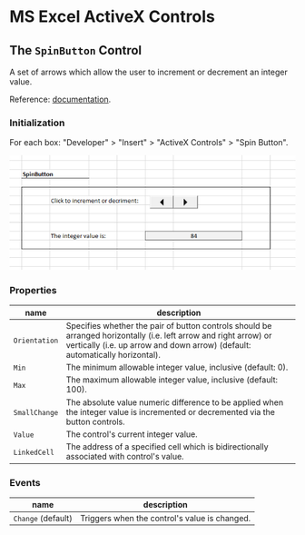 # MS Excel ActiveX Controls

## The `SpinButton` Control

A set of arrows which allow the user to increment or decrement an integer value.

Reference: [documentation](https://msdn.microsoft.com/en-us/VBA/Language-Reference-VBA/articles/spinbutton-control).

### Initialization

For each box: "Developer" > "Insert" > "ActiveX Controls" > "Spin Button".

![a screenshot of a pair of buttons: a left arrow and a right arrow.](spin-button.png)

### Properties

name | description
--- | ---
`Orientation` | Specifies whether the pair of button controls should be arranged horizontally (i.e. left arrow and right arrow) or vertically (i.e. up arrow and down arrow) (default: automatically horizontal).
`Min` | The minimum allowable integer value, inclusive (default: 0).
`Max` | The maximum allowable integer value, inclusive (default: 100).
`SmallChange` | The absolute value numeric difference to be applied when the integer value is incremented or decremented via the button controls.
`Value` | The control's current integer value.
`LinkedCell` | The address of a specified cell which is bidirectionally associated with control's value.

### Events

name | description
--- | ---
`Change` (default) | Triggers when the control's value is changed.
